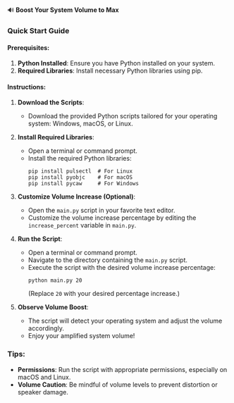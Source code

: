 

🔊 **Boost Your System Volume to Max**

### Quick Start Guide

#### Prerequisites:
1. **Python Installed**: Ensure you have Python installed on your system.
2. **Required Libraries**: Install necessary Python libraries using pip.

#### Instructions:

1. **Download the Scripts**:
   - Download the provided Python scripts tailored for your operating system: Windows, macOS, or Linux.

2. **Install Required Libraries**:
   - Open a terminal or command prompt.
   - Install the required Python libraries:
     ```
     pip install pulsectl  # For Linux
     pip install pyobjc    # For macOS
     pip install pycaw     # For Windows
     ```

3. **Customize Volume Increase (Optional)**:
   - Open the `main.py` script in your favorite text editor.
   - Customize the volume increase percentage by editing the `increase_percent` variable in `main.py`.

4. **Run the Script**:
   - Open a terminal or command prompt.
   - Navigate to the directory containing the `main.py` script.
   - Execute the script with the desired volume increase percentage:
     ```
     python main.py 20
     ```
     (Replace `20` with your desired percentage increase.)

5. **Observe Volume Boost**:
   - The script will detect your operating system and adjust the volume accordingly.
   - Enjoy your amplified system volume!


### Tips:
- **Permissions**: Run the script with appropriate permissions, especially on macOS and Linux.
- **Volume Caution**: Be mindful of volume levels to prevent distortion or speaker damage.

